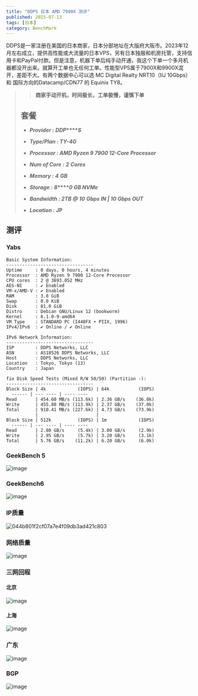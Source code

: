```yaml
---
title: "DDPS 日本 AMD 7900X 测评"
published: 2025-07-13
tags: [日本]
category: BenchMark
---
```


DDPS是一家注册在美国的日本商家，日本分部地址在大版府大阪市。2023年12月左右成立，提供高性能或大流量的日本VPS，另有日本独服和机房托管，支持信用卡和PayPal付款。但是注意，机器下单后纯手动开通，我这个下单一个多月机器都没开出来。就算开工单也无任何工单。性能型VPS属于7900X和9900X混开，差距不大。有两个数据中心可以选 MC Digital Realty NRT10（IIJ 10Gbps） 和 国际方向的Datacamp/CDN77 的 Equinix TY8。

> > **商家手动开机，时间极长，工单极慢，谨慎下单**
> 
> ## 套餐
> 
> - **_Provider :_** **_D_****_D_****_P_****_S_**
> 
> - **_Type/Plan : TY-4G_**
> 
> - **_Processor : AMD Ryzen 9 7900 12-Core Processor_**
> 
> - **_Num of Core :_** **_2_** **_Cores_**
> 
> - **_Memory :_** **_4_** **_GB_**
> 
> - **_Storage :_** **_8_****_0 GB NVMe_**
> 
> - **_Bandwidth : 2T_****_B @ 1_****_0_** **_Gbps IN | 10 Gbps OUT_**
> 
> - **_Location :_ JP**

## 测评

### Yabs

```shell
Basic System Information:
---------------------------------
Uptime     : 0 days, 0 hours, 4 minutes
Processor  : AMD Ryzen 9 7900 12-Core Processor
CPU cores  : 2 @ 3693.052 MHz
AES-NI     : ✔ Enabled
VM-x/AMD-V : ✔ Enabled
RAM        : 3.8 GiB
Swap       : 0.0 KiB
Disk       : 81.0 GiB
Distro     : Debian GNU/Linux 12 (bookworm)
Kernel     : 6.1.0-9-amd64
VM Type    : STANDARD PC (I440FX + PIIX, 1996)
IPv4/IPv6  : ✔ Online / ✔ Online

IPv6 Network Information:
---------------------------------
ISP        : DDPS Networks, LLC
ASN        : AS18526 DDPS Networks, LLC
Host       : DDPS Networks, LLC
Location   : Tokyo, Tokyo (13)
Country    : Japan

fio Disk Speed Tests (Mixed R/W 50/50) (Partition -):
---------------------------------
Block Size | 4k            (IOPS) | 64k           (IOPS)
  ------ | --- ---- | ---- ---- 
Read       | 454.60 MB/s (113.6k) | 2.36 GB/s    (36.8k)
Write      | 455.80 MB/s (113.9k) | 2.37 GB/s    (37.0k)
Total      | 910.41 MB/s (227.6k) | 4.73 GB/s    (73.9k)
           |                      |                     
Block Size | 512k          (IOPS) | 1m            (IOPS)
  ------ | --- ---- | ---- ---- 
Read       | 2.80 GB/s     (5.4k) | 3.00 GB/s     (2.9k)
Write      | 2.95 GB/s     (5.7k) | 3.20 GB/s     (3.1k)
Total      | 5.76 GB/s    (11.2k) | 6.20 GB/s     (6.0k)
```

### GeekBench 5

<picture>
    <source srcset="https://s3.catcat.blog/images/2025/07/image-29.avif" type="image/avif">
    <source srcset="https://s3.catcat.blog/images/2025/07/image-29.webp" type="image/webp">
    <img src="https://s3.catcat.blog/images/2025/07/image-29.jpg" alt="image" loading="lazy">
</picture>

### GeekBench6

<picture>
    <source srcset="https://s3.catcat.blog/images/2025/07/image-31.avif" type="image/avif">
    <source srcset="https://s3.catcat.blog/images/2025/07/image-31.webp" type="image/webp">
    <img src="https://s3.catcat.blog/images/2025/07/image-31.jpg" alt="image" loading="lazy">
</picture>

### IP质量

<picture>
    <source srcset="https://s3.catcat.blog/images/2025/07/044b801f2cf07a7e4f09db3ad421c803.avif" type="image/avif">
    <source srcset="https://s3.catcat.blog/images/2025/07/044b801f2cf07a7e4f09db3ad421c803.webp" type="image/webp">
    <img src="https://s3.catcat.blog/images/2025/07/044b801f2cf07a7e4f09db3ad421c803.jpg" alt="044b801f2cf07a7e4f09db3ad421c803" loading="lazy">
</picture>

### 网络质量

<picture>
    <source srcset="https://s3.catcat.blog/images/2025/07/image-25.avif" type="image/avif">
    <source srcset="https://s3.catcat.blog/images/2025/07/image-25.webp" type="image/webp">
    <img src="https://s3.catcat.blog/images/2025/07/image-25.jpg" alt="image" loading="lazy">
</picture>

### 三网回程

#### 北京

<picture>
    <source srcset="https://s3.catcat.blog/images/2025/07/image-26.avif" type="image/avif">
    <source srcset="https://s3.catcat.blog/images/2025/07/image-26.webp" type="image/webp">
    <img src="https://s3.catcat.blog/images/2025/07/image-26.jpg" alt="image" loading="lazy">
</picture>

#### 上海

<picture>
    <source srcset="https://s3.catcat.blog/images/2025/07/image-27.avif" type="image/avif">
    <source srcset="https://s3.catcat.blog/images/2025/07/image-27.webp" type="image/webp">
    <img src="https://s3.catcat.blog/images/2025/07/image-27.jpg" alt="image" loading="lazy">
</picture>

### 广东

<picture>
    <source srcset="https://s3.catcat.blog/images/2025/07/image-28.avif" type="image/avif">
    <source srcset="https://s3.catcat.blog/images/2025/07/image-28.webp" type="image/webp">
    <img src="https://s3.catcat.blog/images/2025/07/image-28.jpg" alt="image" loading="lazy">
</picture>

### BGP

<picture>
    <source srcset="https://s3.catcat.blog/images/2025/07/image-30.avif" type="image/avif">
    <source srcset="https://s3.catcat.blog/images/2025/07/image-30.webp" type="image/webp">
    <img src="https://s3.catcat.blog/images/2025/07/image-30.jpg" alt="image" loading="lazy">
</picture>
